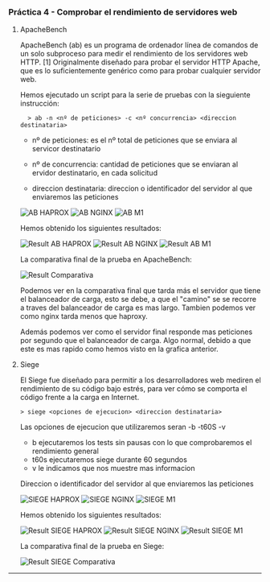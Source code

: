 ### Práctica 4 - Comprobar el rendimiento de servidores web ###

1. ApacheBench


      ApacheBench (ab) es un programa de ordenador línea de comandos de un solo subproceso para medir el rendimiento de los servidores web HTTP. [1] Originalmente diseñado para probar el servidor HTTP Apache, que es lo suficientemente genérico como para probar cualquier servidor web.

      Hemos ejecutado un script para la serie de pruebas con la sieguiente instrucción:

      ~~~
        > ab -n <nº de peticiones> -c <nº concurrencia> <direccion destinataria>
      ~~~

     * nº de peticiones: es el nº total de peticiones que se enviara al servicor destinatario

     * nº de concurrencia: cantidad de peticiones que se enviaran al ervidor destinatario, en cada solicitud

     * direccion destinataria: direccion o identificador del servidor al que enviaremos las peticiones

      ![AB HAPROX](prueba1_haprox.png "ab_haprox")
      ![AB NGINX](prueba1_nginx.png "ab_nginx")
      ![AB M1](prueba1_m1.png "ab_m1")

      Hemos obtenido los siguientes resultados:

      ![Result AB HAPROX](ab_haprox.png "result_haprox_ab")
      ![Result AB NGINX](ab_nginx.png "result_nginx_ab")
      ![Result AB M1](ab_m1.png "result_m1_ab")

      La comparativa final de la prueba en ApacheBench:

      ![Result Comparativa](ab_comparativa.png "result_comp")

      Podemos ver en la comparativa final que tarda más el servidor que tiene el balanceador de carga, esto se debe, a que el "camino" se se recorre a traves del balanceador de carga es mas largo. Tambien podemos ver como nginx tarda menos que haproxy.

      Además podemos ver como el servidor final responde mas peticiones por segundo que el balanceador de carga. Algo normal, debido a que este es mas rapido como hemos visto en la grafica anterior.

2. Siege

      El Siege fue diseñado para permitir a los desarrolladores web mediren el rendimiento de su código bajo estrés, para ver cómo se comporta el código frente a la carga en Internet.

      ~~~
      > siege <opciones de ejecucion> <direccion destinataria>
      ~~~

    Las opciones de ejecucion que utilizaremos seran -b -t60S -v

      * b ejecutaremos los tests sin pausas con lo que comprobaremos el rendimiento general
      * t60s ejecutaremos siege durante 60 segundos
      * v le indicamos que nos muestre mas informacion

    Direccion o identificador del servidor al que enviaremos las peticiones

    ![SIEGE HAPROX](prueba1_siege_haprox.png "siege_haprox")
    ![SIEGE NGINX](prueba1_siege_nginx.png "siege_nginx")
    ![SIEGE M1](prueba1_siege_m1.png "siege_m1")

    Hemos obtenido los siguientes resultados:

    ![Result SIEGE HAPROX](siege_haprox.png "result_siege_haprox")
    ![Result SIEGE NGINX](siege_nginx.png "result_siege_nginx")
    ![Result SIEGE M1](siege_m1.png "result_siege_m1")

    La comparativa final de la prueba en Siege:

    ![Result SIEGE Comparativa](siege_comparativa.png "result_comp_siege")
***
